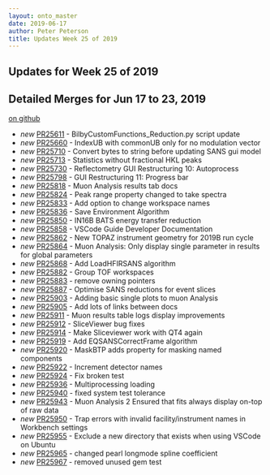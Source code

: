```yaml
---
layout: onto_master
date: 2019-06-17
author: Peter Peterson
title: Updates Week 25 of 2019
---
```

Updates for Week 25 of 2019
---------------------------

Detailed Merges for Jun 17 to 23, 2019
--------------------------------------
[on github](https://github.com/mantidproject/mantid/pulls?q=is%3Apr+merged%3A2019-06-18..2019-06-23)

* *new* [PR25611](https://github.com/mantidproject/mantid/pull/25611) - BilbyCustomFunctions_Reduction.py script update
* *new* [PR25660](https://github.com/mantidproject/mantid/pull/25660) - IndexUB with commonUB only for no modulation vector
* *new* [PR25710](https://github.com/mantidproject/mantid/pull/25710) - Convert bytes to string before updating SANS gui model
* *new* [PR25713](https://github.com/mantidproject/mantid/pull/25713) - Statistics without fractional HKL peaks
* *new* [PR25730](https://github.com/mantidproject/mantid/pull/25730) - Reflectometry GUI Restructuring 10: Autoprocess
* *new* [PR25798](https://github.com/mantidproject/mantid/pull/25798) - GUI Restructuring 11: Progress bar
* *new* [PR25818](https://github.com/mantidproject/mantid/pull/25818) - Muon Analysis results tab docs
* *new* [PR25824](https://github.com/mantidproject/mantid/pull/25824) - Peak range property changed to take spectra
* *new* [PR25833](https://github.com/mantidproject/mantid/pull/25833) - Add option to change workspace names
* *new* [PR25836](https://github.com/mantidproject/mantid/pull/25836) - Save Environment Algorithm
* *new* [PR25850](https://github.com/mantidproject/mantid/pull/25850) - IN16B BATS energy transfer reduction
* *new* [PR25858](https://github.com/mantidproject/mantid/pull/25858) - VSCode Guide Developer Documentation
* *new* [PR25862](https://github.com/mantidproject/mantid/pull/25862) - New TOPAZ instrument geometry for 2019B run cycle
* *new* [PR25864](https://github.com/mantidproject/mantid/pull/25864) - Muon Analysis: Only display single parameter in results for global parameters
* *new* [PR25868](https://github.com/mantidproject/mantid/pull/25868) - Add LoadHFIRSANS algorithm
* *new* [PR25882](https://github.com/mantidproject/mantid/pull/25882) - Group TOF workspaces
* *new* [PR25883](https://github.com/mantidproject/mantid/pull/25883) - remove owning pointers
* *new* [PR25887](https://github.com/mantidproject/mantid/pull/25887) - Optimise SANS reductions for event slices
* *new* [PR25903](https://github.com/mantidproject/mantid/pull/25903) - Adding basic single plots to muon Analysis
* *new* [PR25905](https://github.com/mantidproject/mantid/pull/25905) - Add lots of links between docs
* *new* [PR25911](https://github.com/mantidproject/mantid/pull/25911) - Muon results table logs display improvements
* *new* [PR25912](https://github.com/mantidproject/mantid/pull/25912) - SliceViewer bug fixes
* *new* [PR25914](https://github.com/mantidproject/mantid/pull/25914) - Make Sliceviewer work with QT4 again
* *new* [PR25919](https://github.com/mantidproject/mantid/pull/25919) - Add EQSANSCorrectFrame algorithm
* *new* [PR25920](https://github.com/mantidproject/mantid/pull/25920) - MaskBTP adds property for masking named components
* *new* [PR25922](https://github.com/mantidproject/mantid/pull/25922) - Increment <locations> detector names
* *new* [PR25924](https://github.com/mantidproject/mantid/pull/25924) - Fix broken test
* *new* [PR25936](https://github.com/mantidproject/mantid/pull/25936) - Multiprocessing loading
* *new* [PR25940](https://github.com/mantidproject/mantid/pull/25940) - fixed system test tolerance
* *new* [PR25943](https://github.com/mantidproject/mantid/pull/25943) - Muon Analysis 2 Ensured that fits always display on-top of raw data
* *new* [PR25950](https://github.com/mantidproject/mantid/pull/25950) - Trap errors with invalid facility/instrument names in Workbench settings
* *new* [PR25955](https://github.com/mantidproject/mantid/pull/25955) - Exclude a new directory that exists when using VSCode on Ubuntu
* *new* [PR25965](https://github.com/mantidproject/mantid/pull/25965) - changed pearl longmode spline coefficient
* *new* [PR25967](https://github.com/mantidproject/mantid/pull/25967) - removed unused gem test
